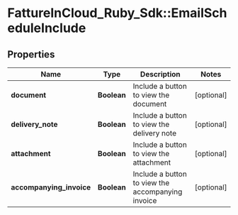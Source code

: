 # FattureInCloud_Ruby_Sdk::EmailScheduleInclude

## Properties

| Name | Type | Description | Notes |
| ---- | ---- | ----------- | ----- |
| **document** | **Boolean** | Include a button to view the document | [optional] |
| **delivery_note** | **Boolean** | Include a button to view the delivery note | [optional] |
| **attachment** | **Boolean** | Include a button to view the attachment | [optional] |
| **accompanying_invoice** | **Boolean** | Include a button to view the accompanying invoice | [optional] |

